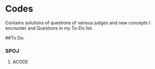 Codes
=====

Contains solutions of questions of various judges and new concepts I encounter and Questions in my To-Do list.

##To Do:

### SPOJ
1. ACODE
